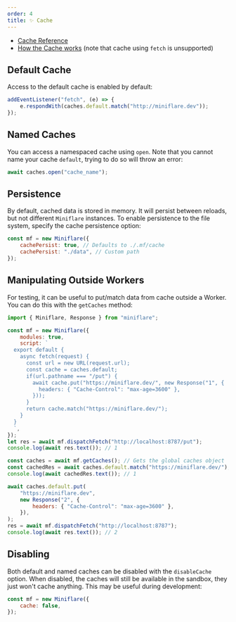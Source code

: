 ```yaml
---
order: 4
title: ✨ Cache
---
```


- [Cache Reference](/workers/runtime-apis/cache)
- [How the Cache works](/workers/learning/how-the-cache-works#cache-api)
  (note that cache using `fetch` is unsupported)

## Default Cache

Access to the default cache is enabled by default:

```js
addEventListener("fetch", (e) => {
	e.respondWith(caches.default.match("http://miniflare.dev"));
});
```

## Named Caches

You can access a namespaced cache using `open`. Note that you cannot name your
cache `default`, trying to do so will throw an error:

```js
await caches.open("cache_name");
```

## Persistence

By default, cached data is stored in memory. It will persist between reloads,
but not different `Miniflare` instances. To enable
persistence to the file system, specify the cache persistence option:

```js
const mf = new Miniflare({
	cachePersist: true, // Defaults to ./.mf/cache
	cachePersist: "./data", // Custom path
});
```

## Manipulating Outside Workers

For testing, it can be useful to put/match data from cache outside a Worker. You
can do this with the `getCaches` method:

```js {23,24,25,26,27,28,29,30,31,32}
import { Miniflare, Response } from "miniflare";

const mf = new Miniflare({
	modules: true,
	script: `
  export default {
    async fetch(request) {
      const url = new URL(request.url);
      const cache = caches.default;
      if(url.pathname === "/put") {
        await cache.put("https://miniflare.dev/", new Response("1", {
          headers: { "Cache-Control": "max-age=3600" },
        }));
      }
      return cache.match("https://miniflare.dev/");
    }
  }
  `,
});
let res = await mf.dispatchFetch("http://localhost:8787/put");
console.log(await res.text()); // 1

const caches = await mf.getCaches(); // Gets the global caches object
const cachedRes = await caches.default.match("https://miniflare.dev/");
console.log(await cachedRes.text()); // 1

await caches.default.put(
	"https://miniflare.dev",
	new Response("2", {
		headers: { "Cache-Control": "max-age=3600" },
	}),
);
res = await mf.dispatchFetch("http://localhost:8787");
console.log(await res.text()); // 2
```

## Disabling

Both default and named caches can be disabled with the `disableCache` option.
When disabled, the caches will still be available in the sandbox, they just
won't cache anything. This may be useful during development:

```js
const mf = new Miniflare({
	cache: false,
});
```
